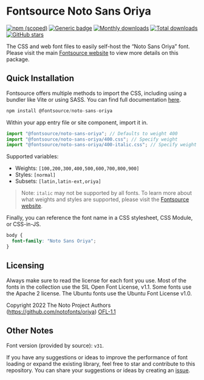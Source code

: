 # Fontsource Noto Sans Oriya

[![npm (scoped)](https://img.shields.io/npm/v/@fontsource/noto-sans-oriya?color=brightgreen)](https://www.npmjs.com/package/@fontsource/noto-sans-oriya) [![Generic badge](https://img.shields.io/badge/fontsource-passing-brightgreen)](https://github.com/fontsource/fontsource) [![Monthly downloads](https://badgen.net/npm/dm/@fontsource/noto-sans-oriya)](https://github.com/fontsource/fontsource) [![Total downloads](https://badgen.net/npm/dt/@fontsource/noto-sans-oriya)](https://github.com/fontsource/fontsource) [![GitHub stars](https://img.shields.io/github/stars/fontsource/fontsource.svg?style=social&label=Star)](https://github.com/fontsource/fontsource/stargazers)

The CSS and web font files to easily self-host the “Noto Sans Oriya” font. Please visit the main [Fontsource website](https://fontsource.org/fonts/noto-sans-oriya) to view more details on this package.

## Quick Installation

Fontsource offers multiple methods to import the CSS, including using a bundler like Vite or using SASS. You can find full documentation [here](https://fontsource.org/docs/getting-started/introduction).

```javascript
npm install @fontsource/noto-sans-oriya
```

Within your app entry file or site component, import it in.

```javascript
import "@fontsource/noto-sans-oriya"; // Defaults to weight 400
import "@fontsource/noto-sans-oriya/400.css"; // Specify weight
import "@fontsource/noto-sans-oriya/400-italic.css"; // Specify weight and style
```

Supported variables:
- Weights: `[100,200,300,400,500,600,700,800,900]`
- Styles: `[normal]`
- Subsets: `[latin,latin-ext,oriya]`

> Note: `italic` may not be supported by all fonts. To learn more about what weights and styles are supported, please visit the [Fontsource website](https://fontsource.org/fonts/noto-sans-oriya).

Finally, you can reference the font name in a CSS stylesheet, CSS Module, or CSS-in-JS.

```css
body {
  font-family: "Noto Sans Oriya";
}
```

## Licensing
Always make sure to read the license for each font you use. Most of the fonts in the collection use the SIL Open Font License, v1.1. Some fonts use the Apache 2 license. The Ubuntu fonts use the Ubuntu Font License v1.0.

Copyright 2022 The Noto Project Authors (https://github.com/notofonts/oriya)
[OFL-1.1](http://scripts.sil.org/OFL)

## Other Notes
Font version (provided by source): `v31`.

If you have any suggestions or ideas to improve the performance of font loading or expand the existing library, feel free to star and contribute to this repository. You can share your suggestions or ideas by creating an [issue](https://github.com/fontsource/fontsource/issues).